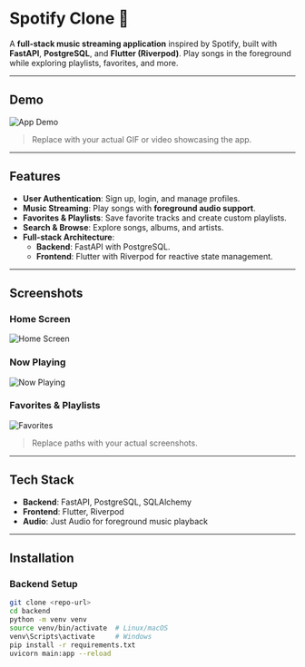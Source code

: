 # Spotify Clone 🎵

A **full-stack music streaming application** inspired by Spotify, built with **FastAPI**, **PostgreSQL**, and **Flutter (Riverpod)**. Play songs in the foreground while exploring playlists, favorites, and more.

---

## Demo

![App Demo](./assets/demo.gif)  
> Replace with your actual GIF or video showcasing the app.

---

## Features

- **User Authentication**: Sign up, login, and manage profiles.
- **Music Streaming**: Play songs with **foreground audio support**.
- **Favorites & Playlists**: Save favorite tracks and create custom playlists.
- **Search & Browse**: Explore songs, albums, and artists.
- **Full-stack Architecture**:
  - **Backend**: FastAPI with PostgreSQL.
  - **Frontend**: Flutter with Riverpod for reactive state management.

---

## Screenshots

### Home Screen
![Home Screen](./assets/home.png)

### Now Playing
![Now Playing](./assets/now_playing.png)

### Favorites & Playlists
![Favorites](./assets/favorites.png)

> Replace paths with your actual screenshots.

---

## Tech Stack

- **Backend**: FastAPI, PostgreSQL, SQLAlchemy
- **Frontend**: Flutter, Riverpod
- **Audio**: Just Audio for foreground music playback

---

## Installation

### Backend Setup

```bash
git clone <repo-url>
cd backend
python -m venv venv
source venv/bin/activate  # Linux/macOS
venv\Scripts\activate     # Windows
pip install -r requirements.txt
uvicorn main:app --reload
